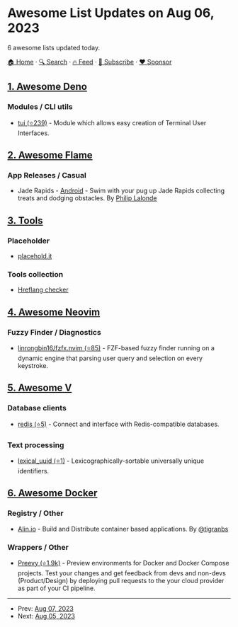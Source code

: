 # Awesome List Updates on Aug 06, 2023

6 awesome lists updated today.

[🏠 Home](/README.md) · [🔍 Search](https://www.trackawesomelist.com/search/) · [🔥 Feed](https://www.trackawesomelist.com/rss.xml) · [📮 Subscribe](https://trackawesomelist.us17.list-manage.com/subscribe?u=d2f0117aa829c83a63ec63c2f&id=36a103854c) · [❤️  Sponsor](https://github.com/sponsors/theowenyoung)



## [1. Awesome Deno](/content/denolib/awesome-deno/README.md)

### Modules / CLI utils

*   [tui (⭐239)](https://github.com/Im-Beast/deno_tui) - Module which allows easy creation of Terminal User Interfaces.

## [2. Awesome Flame](/content/flame-engine/awesome-flame/README.md)

### App Releases / Casual

*   Jade Rapids - [Android](https://play.google.com/store/apps/details?id=lalonde.jadepug.jade_rapids_game) - Swim with your pug up Jade Rapids collecting treats and dodging obstacles. By [Philip Lalonde](https://github.com/lalondeph)

## [3. Tools](/content/lvwzhen/tools/README.md)

### Placeholder

*   [placehold.it](https://place-hold.it/)

### Tools collection

*   [Hreflang checker](https://localizely.com/hreflang-checker/)

## [4. Awesome Neovim](/content/rockerBOO/awesome-neovim/README.md)

### Fuzzy Finder / Diagnostics

*   [linrongbin16/fzfx.nvim (⭐85)](https://github.com/linrongbin16/fzfx.nvim) - FZF-based fuzzy finder running on a dynamic engine that parsing user query and selection on every keystroke.

## [5. Awesome V](/content/vlang/awesome-v/README.md)

### Database clients

*   [redis (⭐5)](https://github.com/Coachonko/redis) - Connect and interface with Redis-compatible databases.

### Text processing

*   [lexical\_uuid (⭐1)](https://github.com/Coachonko/lexical_uuid) - Lexicographically-sortable universally unique identifiers.

## [6. Awesome Docker](/content/veggiemonk/awesome-docker/README.md)

### Registry / Other

*   [Alin.io](https://alin.io) - Build and Distribute container based applications. By [@tigranbs](https://github.com/tigranbs)

### Wrappers / Other

*   [Preevy (⭐1.9k)](https://github.com/livecycle/preevy) - Preview environments for Docker and Docker Compose projects. Test your changes and get feedback from devs and non-devs (Product/Design) by deploying pull requests to the your cloud provider as part of your CI pipeline.

---

- Prev: [Aug 07, 2023](/content/2023/08/07/README.md)
- Next: [Aug 05, 2023](/content/2023/08/05/README.md)